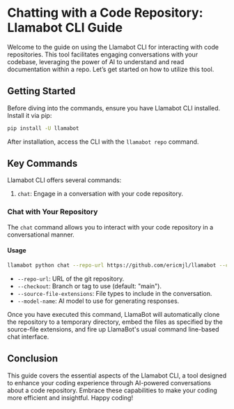 # Chatting with a Code Repository: Llamabot CLI Guide

Welcome to the guide on using the Llamabot CLI for interacting with code repositories. This tool facilitates engaging conversations with your codebase, leveraging the power of AI to understand and read documentation within a repo. Let’s get started on how to utilize this tool.

## Getting Started

Before diving into the commands, ensure you have Llamabot CLI installed. Install it via pip:

```bash
pip install -U llamabot
```

After installation, access the CLI with the `llamabot repo` command.

## Key Commands

Llamabot CLI offers several commands:

1. `chat`: Engage in a conversation with your code repository.

### Chat with Your Repository

The `chat` command allows you to interact with your code repository in a conversational manner.

#### Usage

```bash
llamabot python chat --repo-url https://github.com/ericmjl/llamabot --checkout="main" --source-file-extensions md --source-file-extensions py --model-name="mistral/mistral-medium"
```

- `--repo-url`: URL of the git repository.
- `--checkout`: Branch or tag to use (default: "main").
- `--source-file-extensions`: File types to include in the conversation.
- `--model-name`: AI model to use for generating responses.

Once you have executed this command, LlamaBot will automatically clone the repository to a temporary directory, embed the files as specified by the source-file extensions, and fire up LlamaBot's usual command line-based chat interface.

## Conclusion

This guide covers the essential aspects of the Llamabot CLI, a tool designed to enhance your coding experience through AI-powered conversations about a code repository. Embrace these capabilities to make your coding more efficient and insightful. Happy coding!
